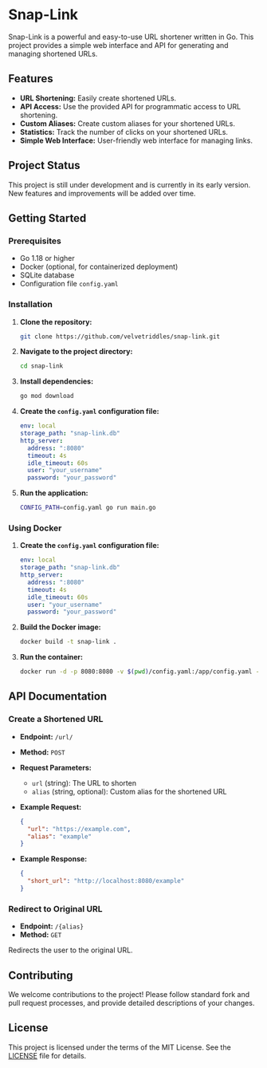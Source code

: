 # Snap-Link

Snap-Link is a powerful and easy-to-use URL shortener written in Go. This project provides a simple web interface and API for generating and managing shortened URLs.

## Features

- **URL Shortening:** Easily create shortened URLs.
- **API Access:** Use the provided API for programmatic access to URL shortening.
- **Custom Aliases:** Create custom aliases for your shortened URLs.
- **Statistics:** Track the number of clicks on your shortened URLs.
- **Simple Web Interface:** User-friendly web interface for managing links.

## Project Status

This project is still under development and is currently in its early version. New features and improvements will be added over time.

## Getting Started

### Prerequisites

- Go 1.18 or higher
- Docker (optional, for containerized deployment)
- SQLite database
- Configuration file `config.yaml`

### Installation

1. **Clone the repository:**

    ```bash
    git clone https://github.com/velvetriddles/snap-link.git
    ```

2. **Navigate to the project directory:**

    ```bash
    cd snap-link
    ```

3. **Install dependencies:**

    ```bash
    go mod download
    ```

4. **Create the `config.yaml` configuration file:**

    ```yaml
    env: local
    storage_path: "snap-link.db"
    http_server:
      address: ":8080"
      timeout: 4s
      idle_timeout: 60s
      user: "your_username"
      password: "your_password"
    ```

5. **Run the application:**

    ```bash
    CONFIG_PATH=config.yaml go run main.go
    ```

### Using Docker

1. **Create the `config.yaml` configuration file:**

    ```yaml
    env: local
    storage_path: "snap-link.db"
    http_server:
      address: ":8080"
      timeout: 4s
      idle_timeout: 60s
      user: "your_username"
      password: "your_password"
    ```

2. **Build the Docker image:**

    ```bash
    docker build -t snap-link .
    ```

3. **Run the container:**

    ```bash
    docker run -d -p 8080:8080 -v $(pwd)/config.yaml:/app/config.yaml --name snap-link snap-link
    ```

## API Documentation

### Create a Shortened URL

- **Endpoint:** `/url/`
- **Method:** `POST`
- **Request Parameters:**
  - `url` (string): The URL to shorten
  - `alias` (string, optional): Custom alias for the shortened URL

- **Example Request:**

    ```json
    {
      "url": "https://example.com",
      "alias": "example"
    }
    ```

- **Example Response:**

    ```json
    {
      "short_url": "http://localhost:8080/example"
    }
    ```

### Redirect to Original URL

- **Endpoint:** `/{alias}`
- **Method:** `GET`

Redirects the user to the original URL.

## Contributing

We welcome contributions to the project! Please follow standard fork and pull request processes, and provide detailed descriptions of your changes.

## License

This project is licensed under the terms of the MIT License. See the [LICENSE](LICENSE) file for details.
